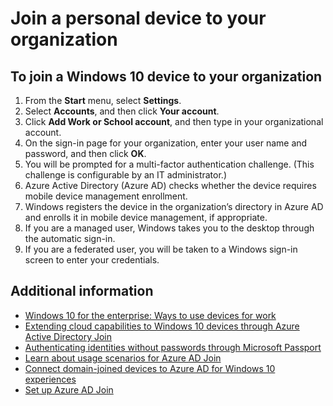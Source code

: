 

<properties
    pageTitle="Join a personal device to your organization| Microsoft Azure"
    description="Explains how users can register their personal Windows 10 devices to their corporate network, and provides deployment steps for a BYOD scenario."
    services="active-directory"
    documentationCenter=""
    authors="femila"
    manager="swadhwa"
    editor=""
    tags="azure-classic-portal"/>
<tags
    ms.service="active-directory"
    ms.workload="identity"
    ms.tgt_pltfrm="na"
    ms.devlang="na"
    ms.topic="article"
    ms.date="09/27/2016"
    ms.author="femila"/>

# <a name="join-a-personal-device-to-your-organization"></a>Join a personal device to your organization

## <a name="to-join-a-windows-10-device-to-your-organization"></a>To join a Windows 10 device to your organization

1.  From the **Start** menu, select **Settings**.
2.  Select **Accounts**, and then click **Your account**.
3.  Click **Add Work or School account**, and then type in your organizational account.
4.  On the sign-in page for your organization, enter your user name and password, and then click **OK**.
5.  You will be prompted for a multi-factor authentication challenge. (This challenge is configurable by an IT administrator.)
6.  Azure Active Directory (Azure AD) checks whether the device requires mobile device management enrollment.
7.  Windows registers the device in the organization’s directory in Azure AD and enrolls it in mobile device management, if appropriate.
8.  If you are a managed user, Windows takes you to the desktop through the automatic sign-in.
9.  If you are a federated user, you will be taken to a Windows sign-in screen to enter your credentials.

## <a name="additional-information"></a>Additional information
* [Windows 10 for the enterprise: Ways to use devices for work](active-directory-azureadjoin-windows10-devices-overview.md)
* [Extending cloud capabilities to Windows 10 devices through Azure Active Directory Join](active-directory-azureadjoin-user-upgrade.md)
* [Authenticating identities without passwords through Microsoft Passport](active-directory-azureadjoin-passport.md)
* [Learn about usage scenarios for Azure AD Join](active-directory-azureadjoin-deployment-aadjoindirect.md)
* [Connect domain-joined devices to Azure AD for Windows 10 experiences](active-directory-azureadjoin-devices-group-policy.md)
* [Set up Azure AD Join](active-directory-azureadjoin-setup.md)
